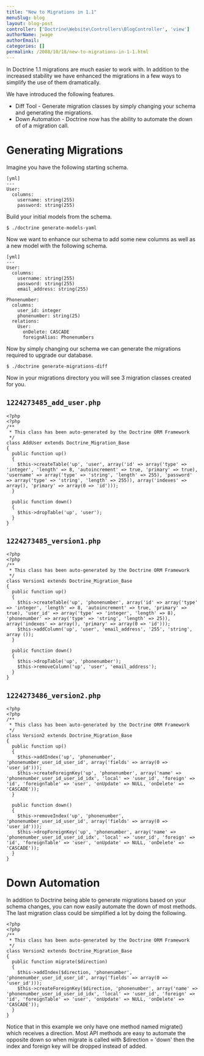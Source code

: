 ```yaml
---
title: "New to Migrations in 1.1"
menuSlug: blog
layout: blog-post
controller: ['Doctrine\Website\Controllers\BlogController', 'view']
authorName: jwage
authorEmail:
categories: []
permalink: /2008/10/18/new-to-migrations-in-1-1.html
---
```

In Doctrine 1.1 migrations are much easier to work with. In addition to
the increased stability we have enhanced the migrations in a few ways to
simplify the use of them dramatically.

We have introduced the following features.

-   Diff Tool - Generate migration classes by simply changing your
    schema and generating the migrations.
-   Down Automation - Doctrine now has the ability to automate the down
    of of a migration call.

Generating Migrations
=====================

Imagine you have the following starting schema.

    [yml]
    ---
    User:
      columns:
        username: string(255)
        password: string(255)

Build your initial models from the schema.

    $ ./doctrine generate-models-yaml

Now we want to enhance our schema to add some new columns as well as a
new model with the following schema.

    [yml]
    ---
    User:
      columns:
        username: string(255)
        password: string(255)
        email_address: string(255)

    Phonenumber:
      columns:
        user_id: integer
        phonenumber: string(25)
      relations:
        User:
          onDelete: CASCADE
          foreignAlias: Phonenumbers

Now by simply changing our schema we can generate the migrations
required to upgrade our database.

    $ ./doctrine generate-migrations-diff

Now in your migrations directory you will see 3 migration classes
created for you.

`1224273485_add_user.php`
-------------------------

~~~~ {.sourceCode .php}
<?php
<?php
/**
 * This class has been auto-generated by the Doctrine ORM Framework
 */
class AddUser extends Doctrine_Migration_Base
{
  public function up()
  {
    $this->createTable('up', 'user', array('id' => array('type' => 'integer', 'length' => 8, 'autoincrement' => true, 'primary' => true), 'username' => array('type' => 'string', 'length' => 255), 'password' => array('type' => 'string', 'length' => 255)), array('indexes' => array(), 'primary' => array(0 => 'id')));
  }

  public function down()
  {
    $this->dropTable('up', 'user');
  }
}
~~~~

`1224273485_version1.php`
-------------------------

~~~~ {.sourceCode .php}
<?php
<?php
/**
 * This class has been auto-generated by the Doctrine ORM Framework
 */
class Version1 extends Doctrine_Migration_Base
{
  public function up()
  {
    $this->createTable('up', 'phonenumber', array('id' => array('type' => 'integer', 'length' => 8, 'autoincrement' => true, 'primary' => true), 'user_id' => array('type' => 'integer', 'length' => 8), 'phonenumber' => array('type' => 'string', 'length' => 25)), array('indexes' => array(), 'primary' => array(0 => 'id')));
    $this->addColumn('up', 'user', 'email_address', '255', 'string', array ());
  }

  public function down()
  {
    $this->dropTable('up', 'phonenumber');
    $this->removeColumn('up', 'user', 'email_address');
  }
}
~~~~

`1224273486_version2.php`
-------------------------

~~~~ {.sourceCode .php}
<?php
<?php
/**
 * This class has been auto-generated by the Doctrine ORM Framework
 */
class Version2 extends Doctrine_Migration_Base
{
  public function up()
  {
    $this->addIndex('up', 'phonenumber', 'phonenumber_user_id_user_id', array('fields' => array(0 => 'user_id')));
    $this->createForeignKey('up', 'phonenumber', array('name' => 'phonenumber_user_id_user_id_idx', 'local' => 'user_id', 'foreign' => 'id', 'foreignTable' => 'user', 'onUpdate' => NULL, 'onDelete' => 'CASCADE'));
  }

  public function down()
  {
    $this->removeIndex('up', 'phonenumber', 'phonenumber_user_id_user_id', array('fields' => array(0 => 'user_id')));
    $this->dropForeignKey('up', 'phonenumber', array('name' => 'phonenumber_user_id_user_id_idx', 'local' => 'user_id', 'foreign' => 'id', 'foreignTable' => 'user', 'onUpdate' => NULL, 'onDelete' => 'CASCADE'));
  }
}
~~~~

Down Automation
===============

In addition to Doctrine being able to generate migrations based on your
schema changes, you can now easily automate the down of most methods.
The last migration class could be simplified a lot by doing the
following.

~~~~ {.sourceCode .php}
<?php
<?php
/**
 * This class has been auto-generated by the Doctrine ORM Framework
 */
class Version2 extends Doctrine_Migration_Base
{
  public function migrate($direction)
  {
    $this->addIndex($direction, 'phonenumber', 'phonenumber_user_id_user_id', array('fields' => array(0 => 'user_id')));
    $this->createForeignKey($direction, 'phonenumber', array('name' => 'phonenumber_user_id_user_id_idx', 'local' => 'user_id', 'foreign' => 'id', 'foreignTable' => 'user', 'onUpdate' => NULL, 'onDelete' => 'CASCADE'));
  }
}
~~~~

Notice that in this example we only have one method named migrate()
which receives a direction. Most API methods are easy to automate the
opposite down so when migrate is called with \$direction = 'down' then
the index and foreign key will be dropped instead of added.
